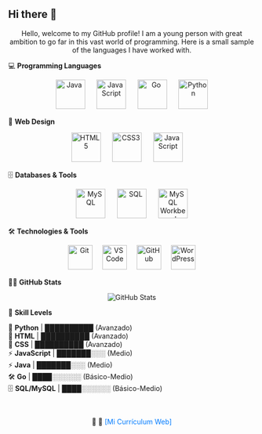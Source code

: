 ## Hi there 👋  

<p align="center">
  Hello, welcome to my GitHub profile! I am a young person with great ambition to go far in this vast world of programming. Here is a small sample of the languages I have worked with.
</p>

💻 **Programming Languages**  
<p align="center">
  <img src="https://cdn.jsdelivr.net/gh/devicons/devicon@latest/icons/java/java-original-wordmark.svg" width="60px" alt="Java">
  &nbsp;&nbsp;&nbsp;&nbsp;
  <img src="https://cdn.jsdelivr.net/gh/devicons/devicon@latest/icons/javascript/javascript-original.svg" width="60px" alt="JavaScript">
  &nbsp;&nbsp;&nbsp;&nbsp;
  <img src="https://cdn.jsdelivr.net/gh/devicons/devicon@latest/icons/go/go-original-wordmark.svg" width="60px" alt="Go">
  &nbsp;&nbsp;&nbsp;&nbsp;
  <img src="https://cdn.jsdelivr.net/gh/devicons/devicon@latest/icons/python/python-original.svg" width="60px" alt="Python">
</p>

🎨 **Web Design**  
<p align="center">
  <img src="https://cdn.jsdelivr.net/gh/devicons/devicon@latest/icons/html5/html5-original-wordmark.svg" width="60px" alt="HTML5">
  &nbsp;&nbsp;&nbsp;&nbsp;
  <img src="https://cdn.jsdelivr.net/gh/devicons/devicon@latest/icons/css3/css3-original-wordmark.svg" width="60px" alt="CSS3">
  &nbsp;&nbsp;&nbsp;&nbsp;
  <img src="https://cdn.jsdelivr.net/gh/devicons/devicon@latest/icons/javascript/javascript-original.svg" width="60px" alt="JavaScript">
  &nbsp;&nbsp;&nbsp;&nbsp;
</p>

🗄️ **Databases & Tools**  
<p align="center">
  <img src="https://cdn.jsdelivr.net/gh/devicons/devicon@latest/icons/mysql/mysql-original-wordmark.svg" width="60px" alt="MySQL">
  &nbsp;&nbsp;&nbsp;&nbsp;
  <img src="https://cdn.jsdelivr.net/gh/devicons/devicon@latest/icons/sqlite/sqlite-original-wordmark.svg" width="60px" alt="SQL">
  &nbsp;&nbsp;&nbsp;&nbsp;
  <img src="https://it.komar.edu.iq/wp-content/uploads/sites/9/2018/04/mysql_workbench_service_provider_india.jpg" width="60px" alt="MySQL Workbench">
</p>

🛠️ **Technologies & Tools**  
<p align="center">
  <img src="https://cdn.jsdelivr.net/gh/devicons/devicon/icons/git/git-original.svg" width="50px" alt="Git"/>
  &nbsp;&nbsp;&nbsp;
  <img src="https://cdn.jsdelivr.net/gh/devicons/devicon/icons/vscode/vscode-original.svg" width="50px" alt="VS Code"/>
  &nbsp;&nbsp;&nbsp;
  <img src="https://cdn.jsdelivr.net/gh/devicons/devicon/icons/github/github-original.svg" width="50px" alt="GitHub"/>
  &nbsp;&nbsp;&nbsp;
  <img src="https://cdn.jsdelivr.net/gh/devicons/devicon/icons/wordpress/wordpress-original.svg" width="50px" alt="WordPress"/>
</p>

👨‍💻 **GitHub Stats**  
<p align="center">
  <img src="https://github-readme-stats.vercel.app/api?username=jorge277283828292&show_icons=true&theme=radical" alt="GitHub Stats"/>
</p>

🚀 **Skill Levels**  

💯 **Python**        | ██████████  (Avanzado)  
💯 **HTML**          | ██████████  (Avanzado)  
💯 **CSS**           | ██████████  (Avanzado)  
⚡ **JavaScript**    | ███████░░░  (Medio)  
⚡ **Java**          | ███████░░░  (Medio)  
🛠️ **Go**            | ████░░░░░░  (Básico-Medio)  
🗄️ **SQL/MySQL**     | ████░░░░░░  (Básico-Medio)  

<br>
<p align="center">
  🚀 📜 
  <a href="https://jorge277283828292.github.io/CV-WEB/" style="color: rgb(0, 123, 255); text-decoration: none;" onmouseover="this.style.color='rgb(255, 99, 71)'" onmouseout="this.style.color='rgb(0, 123, 255)'">[Mi Currículum Web]</a>
</p>
